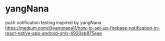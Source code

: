 # yangNana
push notification testing inspired by yangNana
https://medium.com/@yangnana11/how-to-set-up-firebase-notification-in-react-native-app-android-only-4920eb875eae
